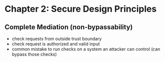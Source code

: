 # Chapter 2: Secure Design Principles

## Complete Mediation (non-bypassability)
- check requests from outside trust boundary
- check request is authorized and valid input
- common mistake to run checks on a system an attacker can control (can bypass those checks)
